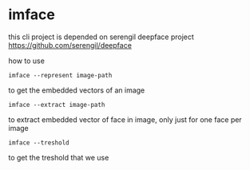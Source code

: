 # imface

this cli project is depended on serengil deepface project
https://github.com/serengil/deepface

how to use

```
imface --represent image-path
```
to get the embedded vectors of an image

```
imface --extract image-path
```
to extract embedded vector of face in image, only just for one face per image

```
imface --treshold
```
to get the treshold that we use
